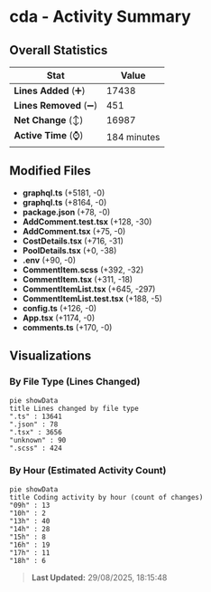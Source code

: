 # cda - Activity Summary 

## Overall Statistics

| Stat                   | Value                                                             |
| ---------------------- | ----------------------------------------------------------------- |
| **Lines Added** (➕)   | 17438                                          |
| **Lines Removed** (➖) | 451                                        |
| **Net Change** (↕)    | 16987                |
| **Active Time** (⌚)   | 184 minutes |


## Modified Files
- **graphql.ts** (+5181, -0)
- **graphql.ts** (+8164, -0)
- **package.json** (+78, -0)
- **AddComment.test.tsx** (+128, -30)
- **AddComment.tsx** (+75, -0)
- **CostDetails.tsx** (+716, -31)
- **PoolDetails.tsx** (+0, -38)
- **.env** (+90, -0)
- **CommentItem.scss** (+392, -32)
- **CommentItem.tsx** (+311, -18)
- **CommentItemList.tsx** (+645, -297)
- **CommentItemList.test.tsx** (+188, -5)
- **config.ts** (+126, -0)
- **App.tsx** (+1174, -0)
- **comments.ts** (+170, -0)

## Visualizations

### By File Type (Lines Changed)

```mermaid
pie showData
title Lines changed by file type
".ts" : 13641
".json" : 78
".tsx" : 3656
"unknown" : 90
".scss" : 424
```

### By Hour (Estimated Activity Count)

```mermaid
pie showData
title Coding activity by hour (count of changes)
"09h" : 13
"10h" : 2
"13h" : 40
"14h" : 28
"15h" : 8
"16h" : 19
"17h" : 11
"18h" : 6
```


> **Last Updated:** 29/08/2025, 18:15:48